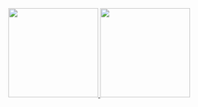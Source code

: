 <a href="mailto:oliveira.d.c@outlook.com">
<img height="180em" src="https://github-readme-stats.vercel.app/api/top-langs/?username=oliveira-d&layout=donut&langs_count=7&theme=dracula"/>
<img height="180em" src="https://github-readme-stats.vercel.app/api?username=oliveira-d&show_icons=true&theme=dracula&include_all_commits=true&count_private=true"/>
</a>
